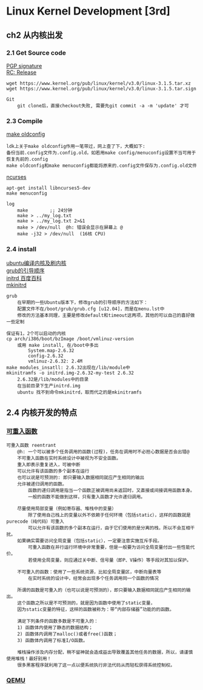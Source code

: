 # Linux Kernel Development [3rd]
## ch2 从内核出发
### 2.1 Get Source code
[PGP signature](https://www.kernel.org/category/signatures.html)</br>
[RC: Release](https://www.kernel.org/category/releases.html)</br>

    wget https://www.kernel.org/pub/linux/kernel/v3.0/linux-3.1.5.tar.xz
    wget https://www.kernel.org/pub/linux/kernel/v3.0/linux-3.1.5.tar.sign

    Git
        git clone后，直接checkout失败, 需要先git commit -a -m 'update' 才可

### 2.3 Compile
[make oldconfig](http://blog.csdn.net/david_xtd/article/details/7609529)

    ldk上关于make oldconfig作用一笔带过，网上查了下，大概如下:
    备份当前.config文件为.config.old，如若用make config/menuconfig设置不当可用于恢复先前的.config
    make oldconfig和make menuconfig都能将原来的.config文件保存为.config.old文件

[ncurses](http://www.oschina.net/p/ncurses)

    apt-get install libncurses5-dev
    make menuconfig

    log
        make        ;; 24分钟
        make > ../my_log.txt
        make > ../my_log.txt 2>&1
        make > /dev/null  @h: 错误会显示在屏幕上 @
        make -j32 > /dev/null  (16核 CPU)

### 2.4 install
[ubuntu编译内核及刷内核](http://www.cnblogs.com/hongzg1982/articles/2163620.html)</br>
[grub的引导顺序](http://blog.sina.com.cn/s/blog_4438cd290101a5zb.html)</br>
[initrd 百度百科](http://baike.baidu.com)</br>
[mkinitrd](http://blog.csdn.net/hilaochen/article/details/8222759)</br>

    grub
        在早期的一些Ubuntu版本下，修改grub的引导顺序的方法如下：
        配置文件不在/boot/grub/grub.cfg [u12.04]，而是在menu.lst中
        修改的方法基本同理，主要是修改default和timeout这两项，其他的可以自己的喜好做一些定制

    保证有1，2个可以启动的内核
    cp arch/i386/boot/bzImage /boot/vmlinuz-version
        或用 make install, 在/boot中多出
            System.map-2.6.32
            config-2.6.32
            vmlinuz-2.6.32: 2.4M
    make modules_insatll: 2.6.32出现在/lib/module中
    mkinitramfs -o initrd.img-2.6.32-my-test 2.6.32
        2.6.32是/lib/modules中的目录
        在当前目录下生产initrd.img
        ubuntu 找不到命令mkinitrd，取而代之的是mkinitramfs

## 2.4 内核开发的特点

### [可重入函数](http://baike.baidu.com/link?url=ug_SlGc0LNPy5LmDUMVjG_4AAKBuqaWIyXlc-8DZmbaT8_O0N_RYuim7iv-JGcmixi1IvKzssEFaXprNQKI4uq)

    可重入函数 reentrant
        @h: 一个可以被多个任务调用的函数(过程)，任务在调用时不必担心数据是否会出错@
        不可重入函数在实时系统设计中被视为不安全函数。
        重入即表示重复进入，可被中断
        可以允许有该函数的多个副本在运行
        也可以说是可预测的: 即只要输入数据相同就应产生相同的输出
        允许被递归调用的函数。
            函数的递归调用是指当一个函数正被调用尚未返回时，又直接或间接调用函数本身。
            一般的函数不能做到这样，只有重入函数才允许递归调用。

        尽量使用局部变量（例如寄存器、堆栈中的变量）
            除了使用自己栈上的变量以外不依赖于任何环境（包括static），这样的函数就是purecode（纯代码）可重入
            可以允许有该函数的多个副本在运行，由于它们使用的是分离的栈，所以不会互相干扰。
        如果确实需要访问全局变量（包括static），一定要注意实施互斥手段。
            可重入函数在并行运行环境中非常重要，但是一般要为访问全局变量付出一些性能代价。
            若使用全局变量，则应通过关中断、信号量（即P、V操作）等手段对其加以保护。

        不可重入的函数：使用了一些系统资源，比如全局变量区，中断向量表等
            在实时系统的设计中，经常会出现多个任务调用同一个函数的情况

        所谓的函数是可重入的（也可以说是可预测的），即只要输入数据相同就应产生相同的输出。
        这个函数之所以是不可预测的，就是因为函数中使用了static变量，
        因为static变量的特征，这样的函数被称为：带“内部存储器”功能的的函数。

        满足下列条件的函数多数是不可重入的：
        1) 函数体内使用了静态的数据结构；
        2) 函数体内调用了malloc()或者free()函数；
        3) 函数体内调用了标准I/O函数。

        堆栈操作涉及内存分配，稍不留神就会造成益出导致覆盖其他任务的数据，所以，请谨慎使用堆栈！最好别用！
        很多黑客程序就利用了这一点以便系统执行非法代码从而轻松获得系统控制权。





### [QEMU](http://linux.chinaunix.net/docs/2007-10-30/4645.shtml)
